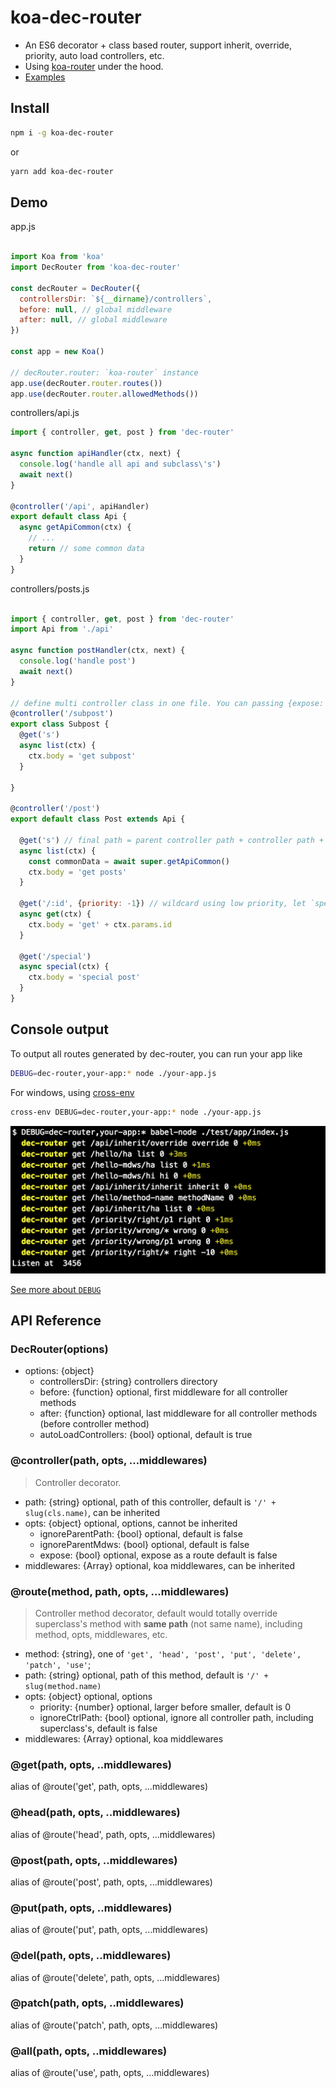 # koa-dec-router

* An ES6 decorator + class based router, support inherit, override, priority, auto load controllers, etc.
* Using [koa-router](https://github.com/alexmingoia/koa-router) under the hood.
* [Examples](test/app)


## Install

```sh
npm i -g koa-dec-router

```

or

```sh
yarn add koa-dec-router
```
## Demo

app.js
```js

import Koa from 'koa'
import DecRouter from 'koa-dec-router'

const decRouter = DecRouter({
  controllersDir: `${__dirname}/controllers`,
  before: null, // global middleware
  after: null, // global middleware
})

const app = new Koa()

// decRouter.router: `koa-router` instance
app.use(decRouter.router.routes())
app.use(decRouter.router.allowedMethods())

```

controllers/api.js
```js
import { controller, get, post } from 'dec-router'

async function apiHandler(ctx, next) {
  console.log('handle all api and subclass\'s')
  await next()
}

@controller('/api', apiHandler)
export default class Api {
  async getApiCommon(ctx) {
    // ...
    return // some common data
  }
}

```

controllers/posts.js

```js

import { controller, get, post } from 'dec-router'
import Api from './api'

async function postHandler(ctx, next) {
  console.log('handle post')
  await next()
}

// define multi controller class in one file. You can passing {expose: false} to disable exposing this controller, which can still be inherit.
@controller('/subpost')
export class Subpost {
  @get('s')
  async list(ctx) {
    ctx.body = 'get subpost'
  }

}

@controller('/post')
export default class Post extends Api {

  @get('s') // final path = parent controller path + controller path + method path
  async list(ctx) {
    const commonData = await super.getApiCommon()
    ctx.body = 'get posts'
  }

  @get('/:id', {priority: -1}) // wildcard using low priority, let `special` method handle first
  async get(ctx) {
    ctx.body = 'get' + ctx.params.id
  }

  @get('/special')
  async special(ctx) {
    ctx.body = 'special post'
  }
}

```

## Console output

To output all routes generated by dec-router, you can run your app like

```sh
DEBUG=dec-router,your-app:* node ./your-app.js
```
For windows, using [cross-env](https://github.com/kentcdodds/cross-env)

```sh
cross-env DEBUG=dec-router,your-app:* node ./your-app.js
```

![](docs/dev.png)


[See more about `DEBUG`](https://github.com/visionmedia/debug)


## API Reference

### DecRouter(options)
* options: {object}
  * controllersDir: {string} controllers directory
  * before: {function} optional, first middleware for all controller methods
  * after: {function} optional, last middleware for all controller methods (before controller method)
  * autoLoadControllers: {bool} optional, default is true

### @controller(path, opts, ...middlewares)

> Controller decorator.

* path: {string} optional, path of this controller, default is `'/' + slug(cls.name)`, can be inherited
* opts: {object} optional, options, cannot be inherited
  * ignoreParentPath: {bool} optional, default is false
  * ignoreParentMdws: {bool} optional, default is false
  * expose: {bool} optional, expose as a route default is false
* middlewares: {Array<function>} optional, koa middlewares, can be inherited


### @route(method, path, opts, ...middlewares)
> Controller method decorator, default would totally override superclass's method with **same path** (not same name), including method, opts, middlewares, etc.
* method: {string}, one of `'get', 'head', 'post', 'put', 'delete', 'patch', 'use'`;
* path: {string} optional, path of this method, default is `'/' + slug(method.name)`
* opts: {object} optional, options
  * priority: {number} optional, larger before smaller, default is 0
  * ignoreCtrlPath: {bool} optional, ignore all controller path, including superclass's, default is false
* middlewares: {Array<function>} optional, koa middlewares


### @get(path, opts, ..middlewares)
alias of @route('get', path, opts, ...middlewares)

### @head(path, opts, ..middlewares)
alias of @route('head', path, opts, ...middlewares)

### @post(path, opts, ..middlewares)
alias of @route('post', path, opts, ...middlewares)

### @put(path, opts, ..middlewares)
alias of @route('put', path, opts, ...middlewares)

### @del(path, opts, ..middlewares)
alias of @route('delete', path, opts, ...middlewares)

### @patch(path, opts, ..middlewares)
alias of @route('patch', path, opts, ...middlewares)

### @all(path, opts, ..middlewares)
alias of @route('use', path, opts, ...middlewares)
